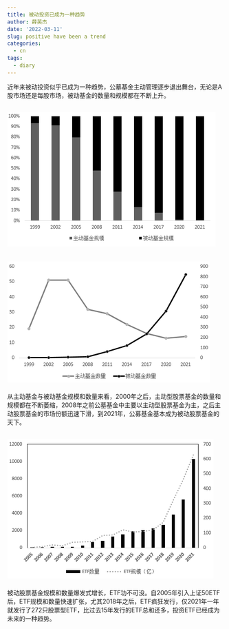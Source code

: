 ```yaml
---
title: 被动投资已成为一种趋势
author: 薛英杰
date: '2022-03-11'
slug: positive have been a trend
categories:
  - cn
tags:
  - diary
---
```



近年来被动投资似乎已成为一种趋势，公墓基金主动管理逐步退出舞台，无论是A股市场还是每股市场，被动基金的数量和规模都在不断上升。

## ![](images/partion.png)


## ![](images/number.png)

从主动基金与被动基金规模和数量来看，2000年之后，主动型股票基金的数量和规模都在不断萎缩，2008年之前公墓基金中主要以主动型股票基金为主，之后主动股票基金的市场份额迅速下滑，到2021年，公募基金基本成为被动股票基金的天下。

## ![](images/ETFnumbsize.png)

被动股票基金规模和数量爆发式增长，ETF功不可没。自2005年引入上证50ETF后，ETF规模和数量快速扩张，尤其2018年之后，ETF疯狂发行，仅2021年一年就发行了272只股票型ETF，比过去15年发行的ETF总和还多，投资ETF已经成为未来的一种趋势。
